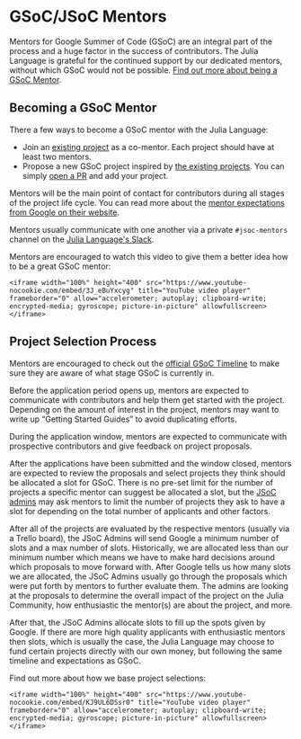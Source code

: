 # GSoC/JSoC Mentors

Mentors for Google Summer of Code (GSoC) are an integral part of the process and a huge factor in the success of contributors. The Julia Language is grateful for the continued support by our dedicated mentors, without which GSoC would not be possible. [Find out more about being a GSoC Mentor](https://google.github.io/gsocguides/mentor/).

## Becoming a GSoC Mentor

There a few ways to become a GSoC mentor with the Julia Language:
- Join an [existing project](https://julialang.org/jsoc/projects/) as a co-mentor. Each project should have at least two mentors.
- Propose a new GSoC project inspired by [the existing projects](https://julialang.org/jsoc/projects/). You can simply [open a PR](https://github.com/JuliaLang/www.julialang.org/blob/main/jsoc/projects.md) and add your project.

Mentors will be the main point of contact for contributors during all stages of the project life cycle. You can read more about the [mentor expectations from Google on their website](https://google.github.io/gsocguides/mentor/).

Mentors usually communicate with one another via a private `#jsoc-mentors` channel on the [Julia Language's Slack](https://julialang.org/slack).

Mentors are encouraged to watch this video to give them a better idea how to be a great GSoC mentor:
~~~
<iframe width="100%" height="400" src="https://www.youtube-nocookie.com/embed/3J_eBuYxcyg" title="YouTube video player" frameborder="0" allow="accelerometer; autoplay; clipboard-write; encrypted-media; gyroscope; picture-in-picture" allowfullscreen></iframe>
~~~

## Project Selection Process

Mentors are encouraged to check out the [official GSoC Timeline](https://summerofcode.withgoogle.com/how-it-works/#timeline) to make sure they are aware of what stage GSoC is currently in.

Before the application period opens up, mentors are expected to communicate with contributors and help them get started with the project. Depending on the amount of interest in the project, mentors may want to write up “Getting Started Guides” to avoid duplicating efforts. 

During the application window, mentors are expected to communicate with prospective contributors and give feedback on project proposals. 

After the applications have been submitted and the window closed, mentors are expected to review the proposals and select projects they think should be allocated a slot for GSoC. There is no pre-set limit for the number of projects a specific mentor can suggest be allocated a slot, but the [JSoC admins](https://julialang.org/jsoc/admins/) may ask mentors to limit the number of projects they ask to have a slot for depending on the total number of applicants and other factors.

After all of the projects are evaluated by the respective mentors (usually via a Trello board), the JSoC Admins will send Google a minimum number of slots and a max number of slots. Historically, we are allocated less than our minimum number which means we have to make hard decisions around which proposals to move forward with. After Google tells us how many slots we are allocated, the JSoC Admins usually go through the proposals which were put forth by mentors to further evaluate them. The admins are looking at the proposals to determine the overall impact of the project on the Julia Community, how enthusiastic the mentor(s) are about the project, and more.

After that, the JSoC Admins allocate slots to fill up the spots given by Google. If there are more high quality applicants with enthusiastic mentors then slots, which is usually the case, the Julia Language may choose to fund certain projects directly with our own money, but following the same timeline and expectations as GSoC. 

Find out more about how we base project selections:
~~~
<iframe width="100%" height="400" src="https://www.youtube-nocookie.com/embed/KJ9UL6DSsr0" title="YouTube video player" frameborder="0" allow="accelerometer; autoplay; clipboard-write; encrypted-media; gyroscope; picture-in-picture" allowfullscreen></iframe>
~~~
